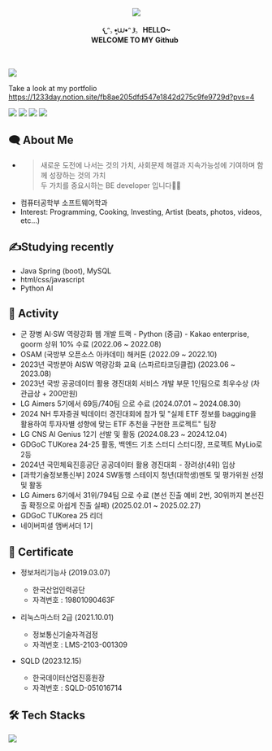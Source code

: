 <p align="center">
  <img src="https://github.com/user-attachments/assets/4e12eae2-732c-4ee8-9f58-8120c66a345c" align="center"/>
  <br>
  <br>
  <strong>𐔌ᵔ꜆ ܸ•⩊•ᵔ 𐦯꜆ &nbsp HELLO~<br>WELCOME TO MY Github &nbsp </strong>
</p>
<br>
<br>


<img src="https://capsule-render.vercel.app/api?type=waving&color=timeGradient&height=200&section=header&text=%Sunghyun&nbsp;Choi&animation=twinkling&fontSize=65&fadeIn&fontAlignY=38&fontColor=FFFFFF" />
<!--FF8756-->

Take a look at my portfolio
https://1233day.notion.site/fb8ae205dfd547e1842d275c9fe9729d?pvs=4


<p align="left">
  <a href="https://github.com/froggy-hyun"><img src="https://img.shields.io/badge/GitHub-181717?style=flat-square&logo=github&logoColor=white"/></a>
  <img src="https://img.shields.io/badge/1233day-FEEC44?style=flat-square&logo=kakaotalk&logoColor=black"/></a>
  <a href="https://www.instagram.com/froggy_hyun/"><img src="https://img.shields.io/badge/Instagram-E4405F?style=flat-square&logo=Instagram&logoColor=white"/></a>
  <a href="mailto:1233day@naver.com"><img src="https://img.shields.io/badge/Naver%20Mail-03C75A?style=flat-square&logo=naver&logoColor=white"/></a>  
</p>

## 🗨️ About Me
- > 새로운 도전에 나서는 것의 가치, 사회문제 해결과 지속가능성에 기여하며 함께 성장하는 것의 가치 <br> 두 가치를 중요시하는 BE developer 입니다👩‍💻
- 컴퓨터공학부 소프트웨어학과
- Interest: Programming, Cooking, Investing, Artist (beats, photos, videos, etc...)

## ✍️Studying recently
- Java Spring (boot), MySQL
- html/css/javascript
- Python AI

## 🎨 Activity
- 군 장병 AI·SW 역량강화 웹 개발 트랙 - Python (중급) - Kakao enterprise, goorm 상위 10% 수료 (2022.06 ~ 2022.08)
- OSAM (국방부 오픈소스 아카데미) 해커톤 (2022.09 ~ 2022.10)
- 2023년 국방분야 AISW 역량강화 교육 (스파르타코딩클럽) (2023.06 ~ 2023.08)
- 2023년 국방 공공데이터 활용 경진대회 서비스 개발 부문 1인팀으로 최우수상 (차관급상 + 200만원)
- LG Aimers 5기에서 69등/740팀 으로 수료 (2024.07.01 ~ 2024.08.30)
- 2024 NH 투자증권 빅데이터 경진대회에 참가 및 "실제 ETF 정보를 bagging을 활용하여 투자자별 성향에 맞는 ETF 추천을 구현한 프로젝트" 팀장
- LG CNS AI Genius 12기 선발 및 활동 (2024.08.23 ~ 2024.12.04)
- GDGoC TUKorea 24-25 활동, 백엔드 기초 스터디 스터디장, 프로젝트 MyLio로 2등
- 2024년 국민체육진흥공단 공공데이터 활용 경진대회 - 장려상(4위) 입상
- [과학기술정보통신부] 2024 SW동행 스테이지 청년(대학생)멘토 및 평가위원 선정 및 활동
- LG Aimers 6기에서 31위/794팀 으로 수료 (본선 진출 예비 2번, 30위까지 본선진출 확정으로 아쉽게 진출 실패) (2025.02.01 ~ 2025.02.27)
- GDGoC TUKorea 25 리더
- 네이버피셜 앰버서더 1기



## 📝 Certificate
- 정보처리기능사 (2019.03.07)
    - 한국산업인력공단
    - 자격번호 : 19801090463F
    
- 리눅스마스터 2급 (2021.10.01)
    - 정보통신기술자격검정
    - 자격번호 : LMS-2103-001309
    
- SQLD (2023.12.15)
    - 한국데이터산업진흥원장
    - 자격번호 : SQLD-051016714
  
## 🛠️ Tech Stacks
<a href="https://skillicons.dev">
<img src="https://skillicons.dev/icons?i=html,css,js,react,py,django,java,spring,visualstudio,figma,github,discord,notion" /> 
</a>
<!-- 


<p align="center">
<strong> Language <br></strong>
<br>
  <img src="https://img.shields.io/badge/dart-0175C2?style=for-the-badge&logo=dart&logoColor=white">
  <img src="https://img.shields.io/badge/Java-437291?style=for-the-badge&logo=openjdk&logoColor=white">
  <img src="https://img.shields.io/badge/JavaScript-F7DF1E?style=for-the-badge&logo=JavaScript&logoColor=black">
  <img src="https://img.shields.io/badge/Python-3776AB?style=for-the-badge&logo=Python&logoColor=white"> 
</p>

<p align="center">
<strong> Frontend <br></strong>
<br>
  <img src="https://img.shields.io/badge/flutter-02569B?style=for-the-badge&logo=flutter&logoColor=white">
  <img src="https://img.shields.io/badge/next.js-000000?style=for-the-badge&logo=nextdotjs&logoColor=white">
  <img alt="HTML5" src ="https://img.shields.io/badge/HTML5-E34F26.svg?&style=for-the-badge&logo=HTML5&logoColor=white"/>
  <img src="https://img.shields.io/badge/CSS3-1572B6?style=for-the-badge&logo=CSS3&logoColor=white">
  
  <img src="https://img.shields.io/badge/TypeScript-3178C6.svg?style=for-the-badge&logo=TypeScript&logoColor=white">
  <img src="https://img.shields.io/badge/React-61DAFB?style=for-the-badge&logo=React&logoColor=black">
  <img src="https://img.shields.io/badge/android-34A853?style=for-the-badge&logo=android&logoColor=white">
  <img src="https://img.shields.io/badge/jquery-0769AD?style=for-the-badge&logo=jquery&logoColor=white">
</p>

<p align="center">
<strong> Backend <br></strong>
<br>
<img src="https://img.shields.io/badge/SpringBoot-6DB33F?style=for-the-badge&logo=SpringBoot&logoColor=white"> 
</p>

<p align="center">
<strong> Database <br></strong>
<br>
  <img src="https://img.shields.io/badge/mysql-4479A1?style=for-the-badge&logo=mysql&logoColor=white">
  <img src="https://img.shields.io/badge/oracle sql-F80000?style=for-the-badge&logo=oracle&logoColor=white" alt="icon" /> 
</p>

<p align="center">
<strong> Tool <br></strong>
<br>
  <img src="https://img.shields.io/badge/notion-000000?style=for-the-badge&logo=notion&logoColor=white" alt="icon" /> 
  <img src="https://img.shields.io/badge/GitKraken-179287?style=for-the-badge&logo=GitKraken&logoColor=white">  
  <img src="https://img.shields.io/badge/slack-4A154B?style=for-the-badge&logo=slack&logoColor=white"> 
  <img src="https://img.shields.io/badge/figma-5B0BB5?style=for-the-badge&logo=figma&logoColor=white" alt="icon" /> 
  <img src="https://img.shields.io/badge/VScode-007ACC?style=for-the-badge&logo=visualstudiocode&logoColor=white" alt="icon" /> 
  <img src="https://img.shields.io/badge/google colab-F9AB00?style=for-the-badge&logo=googlecolab&logoColor=white" alt="icon" />
  <img src="https://img.shields.io/badge/android studio-3DDC84?style=for-the-badge&logo=androidstudio&logoColor=white" alt="icon" /> 
  <img src="https://img.shields.io/badge/eclipse ide-2C2255?style=for-the-badge&logo=eclipseide&logoColor=white" alt="icon" /> 
  <img src="https://img.shields.io/badge/intellij idea-000000?style=for-the-badge&logo=intellijidea&logoColor=white" alt="icon" /> 
  <img src="https://img.shields.io/badge/adobe dreamweaver-FF61F6?style=for-the-badge&logo=adobedreamweaver&logoColor=white" alt="icon" />   
</p>

[![Top Langs](https://github-readme-stats.vercel.app/api/top-langs/?username=seojinJeon)](https://github.com/anuraghazra/github-readme-stats)

<div align="center">

![](http://github-profile-summary-cards.vercel.app/api/cards/most-commit-language?username=seojinJeon&theme=radical)
![Anurag's GitHub stats](https://github-readme-stats.vercel.app/api?username=seojinJeon&show_icons=true&theme=ambient_gradient)

</div>


<p align="center">
  <a href="https://hits.seeyoufarm.com">
    <img src="https://hits.seeyoufarm.com/api/count/incr/badge.svg?url=https%3A%2F%2Fgithub.com%2FseojinJeon%2Fhit-counter&count_bg=%23FF752B&title_bg=%23555555&icon=macys.svg&icon_color=%23E7E7E7&title=hits&edge_flat=false" alt="Hits"/>
  </a>
</p>



<p align="center">
  <a href="https://github.com/seojinJeon">
    <img align="center" src="https://github-readme-stats.vercel.app/api?username=seojinJeon&show_icons=true&theme=dracula" />
  </a>
</p>

-->

